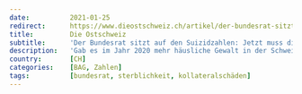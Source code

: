```yaml
---
date:          2021-01-25
redirect:      https://www.dieostschweiz.ch/artikel/der-bundesrat-sitzt-auf-den-suizidzahlen-jetzt-muss-die-begruendung-her-ogKvVzQ
title:         Die Ostschweiz
subtitle:      'Der Bundesrat sitzt auf den Suizidzahlen: Jetzt muss die Begründung her'
description:   'Gab es im Jahr 2020 mehr häusliche Gewalt in der Schweiz? Wir werden es in diesem März erfahren, sogar mit einer «Sonderanalyse». Haben sich mehr Schweizerinnen und Schweizer in dieser Zeit das Leben genommen? Wir werden es erst in zwei Jahren erfahren. Aber wieso?'
country:       [CH]
categories:    [BAG, Zahlen]
tags:          [bundesrat, sterblichkeit, kollateralschäden]
---
```

